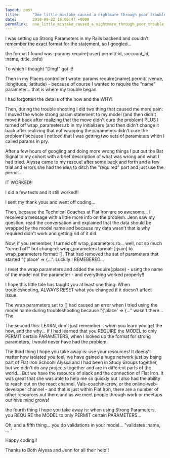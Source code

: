 ```yaml
---
layout: post
title:      "One little mistake caused a nightmare through poor trouble shooting... "
date:       2018-09-22 16:06:47 +0000
permalink:  one_little_mistake_caused_a_nightmare_through_poor_trouble_shooting
---
```



I was setting up Strong Parameters in my Rails backend and couldn't remember the exact format for the statement, so I googled...

the format I found was: 
      params.require(:user).permit(:id, :account_id, :name, :title, :info)
			
To which I thought "Ding!" got it!

Then in my Places controller I wrote:
      params.require(:name).permit( :venue, :longitude, :latitude) - because of course I wanted to require the "name" parameter...  that is where my trouble began.
			
I had forgotten the details of the how and the WHY!

Then, during the trouble shooting I did two thing that caused me more pain:   I moved the whole strong param statement to my model (and then didn't move it back after realizing that the move didn't cure the problem) PLUS I turned off wrap_parameters.rb in my initializers (and then didn't change it back after realizing that not wrapping the parameters didn't cure the problem) because I noticed that I was getting two sets of parameters when I called params in pry.   

After a few hours of googling and doing more wrong things I put out the Bat Signal to my cohort with a brief description of what was wrong and what I had tried. Alyssa came to my rescue!  after some back and forth and a few trial and errors she had the idea to ditch the "required" part and just use the permit...  

IT WORKED!!

I did a few tests and it still worked!!

I sent my thank yous and went off coding...

Then, because the Technical Coaches at Flat Iron are so awesome... I received a message with a little more info on the problem.  Jenn saw my question, read the conversation and explained that the data should be wrapped by the model name and because my data wasn't that is why required didn't work and getting rid of it did.

Now, if you remember, I turned off wrap_parameters.rb...  well, not so much "turned off" but changed:   wrap_parameters format: [:json] to wrap_parameters format: [].   That had removed the set of parameters that started "{'place' => {...".  Luckily I REMEBERED... 

I reset the wrap parameters and added the require(:place) - using the name of the model not the parameter - and everything worked properly!!  

I hope this little tale has taught you at least one thing:  When troubleshooting, ALWAYS RESET what you changed if it doesn't affect issue.

The wrap parameters set to [] had caused an error when I tried using the model name during troubleshooting because  "{'place' => {..." wasn't there...  The 

The second this: LEARN, don't just remember...  when you learn you get the how, and the why...  If I had learned that you REQUIRE the MODEL to only PERMIT certain PARAMETERS, when I looked up the format for strong parameters, I would never have had the problem.

The third thing I hope you take away is:  use your resources!  It doens't matter how isolated you feel, we have gained a huge network just by being part of Flat Iron School!!  Alyssa and I had been in Study Groups together, but we didn't do any projects together and are in different parts of the world...  But we have the resource of slack and the connection of Flat Iron.  It was great that she was able to help me so quickly but I also had the ability to reach out on the react channel, Vals-coachin-crew, or the online-web-developer channel - and that is just within Flat Iron, there are a number of other resources out there and as we meet people through work or meetups our hive mind grows!

the fourth thing I hope you take away is:  when using Strong Parameters, you REQUIRE the MODEL to only PERMIT certain PARAMETERS...

Oh, and a fifth thing... you do validations in your model... "validates :name, ... "


Happy coding!!



Thanks to Both Alyssa and Jenn for all their help!!
